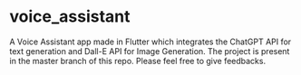 # voice_assistant
A Voice Assistant app made in Flutter which integrates the ChatGPT API for text generation and Dall-E API for Image Generation.
The project is present in the master branch of this repo. Please feel free to give feedbacks.
